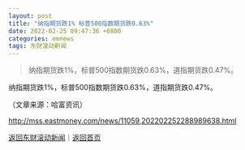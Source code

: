 ```yaml
---
layout: post
title: "纳指期货跌1% 标普500指数期货跌0.63%"
date: 2022-02-25 09:47:36 +0800
categories: emnews
tags: 东财滚动新闻
---
```

> 纳指期货跌1%，标普500指数期货跌0.63%，道指期货跌0.47%。

<p>纳指期货跌1%，标普500指数期货跌0.63%，道指期货跌0.47%。</p><p class="em_media">（文章来源：哈富资讯）</p>

<http://mss.eastmoney.com/news/11059,202202252288989638.html>

[返回东财滚动新闻](//finews.withounder.com/emnews/)｜[返回首页](//finews.withounder.com/)